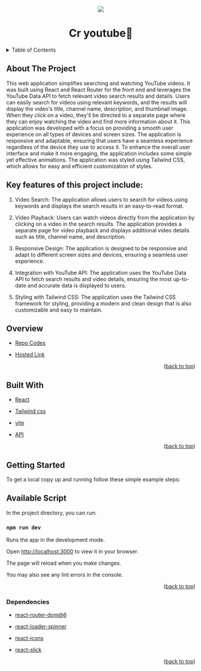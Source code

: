 <div id="top"></div>
<div align="center">
    <img src="./src/img/demo.gif">
</div>
<h1  align="center" >Cr youtube💖</h1>
<!-- TABLE OF CONTENTS -->
<details>
  <summary>Table of Contents</summary>
  <ol>
    <li>
      <a href="#about-the-project">About The Project</a>
        <ul>
            <li><a href="#overview">Overview</a></li>
            <li><a href="#built-with">Built With</a></li>
            <li><a href="#getting-started">Getting Started</a></li>
            <li><a href="#available-script">Available Script</a></li>
            <li><a href="#dependencies">Dependencies</a></li>
        </ul>
    </li>      
  </ol>
</details>


## About The Project
This web application simplifies searching and watching YouTube videos. It was built using React and React Router for the front end and leverages the YouTube Data API to fetch relevant video search results and details. Users can easily search for videos using relevant keywords, and the results will display the video's title, channel name, description, and thumbnail image. When they click on a video, they'll be directed to a separate page where they can enjoy watching the video and find more information about it. This application was developed with a focus on providing a smooth user experience on all types of devices and screen sizes. The application is responsive and adaptable, ensuring that users have a seamless experience regardless of the device they use to access it. To enhance the overall user interface and make it more engaging, the application includes some simple yet effective animations. The application was styled using Tailwind CSS, which allows for easy and efficient customization of styles.



## Key features of this project include:


1. Video Search: The application allows users to search for videos using keywords and displays the search results in an easy-to-read format.

2. Video Playback: Users can watch videos directly from the application by clicking on a video in the search results. The application provides a separate page for video playback and displays additional video details such as title, channel name, and description.

3. Responsive Design: The application is designed to be responsive and adapt to different screen sizes and devices, ensuring a seamless user experience.

4. Integration with YouTube API: The application uses the YouTube Data API to fetch search results and video details, ensuring the most up-to-date and accurate data is displayed to users.

5. Styling with Tailwind CSS: The application uses the Tailwind CSS framework for styling, providing a modern and clean design that is also customizable and easy to maintain.


## Overview

* [Repo Codes](https://github.com/ijayhub/cr-youtube)

* [Hosted Link]()


<p align="right">(<a href="#top">back to top</a>)</p>

## Built With

* [React](https://reactjs.org/)

* [Tailwind css](https://tailwindcss.com/)

* [vite](https://vitejs.dev/guide/#scaffolding-your-first-vite-project)

* [API](https://developers.google.com/youtube/v3)




<p align="right">(<a href="#top">back to top</a>)</p>

## Getting Started


To get a local copy up and running follow these simple example steps:
## Available Script

In the project directory, you can run:

 ### `npm run dev`

Runs the app in the development mode.

Open [http://localhost:3000](http://localhost:3000) to view it in your browser.

The page will reload when you make changes.

You may also see any lint errors in the console.

<p align="right">(<a href="#top">back to top</a>)</p>

### Dependencies
* [react-router-dom@6](https://reactrouter.com/docs/en/v6/getting-started/installation)

* [react-loader-spinner](https://www.npmjs.com/package/react-loader-spinner)

* [react-icons](https://react-icons.github.io/react-icons/search)


* [react-slick](https://www.npmjs.com/package/react-slick)


<p align="right">(<a href="#top">back to top</a>)</p>

